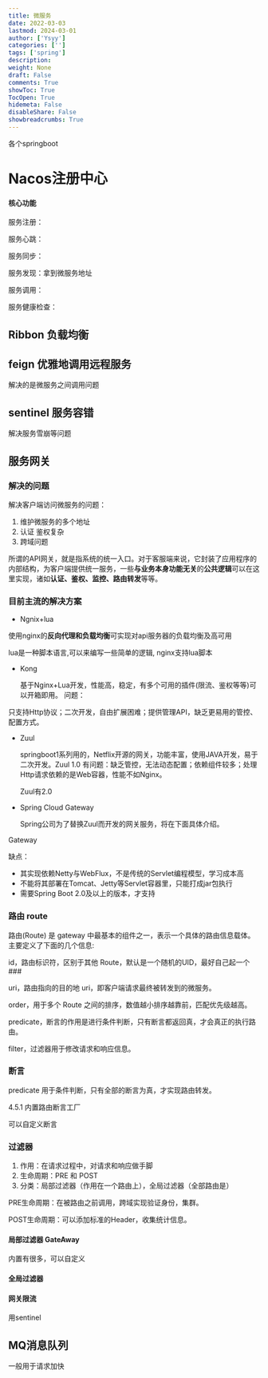 ```yaml
---
title: 微服务
date: 2022-03-03
lastmod: 2024-03-01
author: ['Ysyy']
categories: ['']
tags: ['spring']
description: 
weight: None
draft: False
comments: True
showToc: True
TocOpen: True
hidemeta: False
disableShare: False
showbreadcrumbs: True
---
```

各个springboot

# Nacos注册中心

#### 核心功能

服务注册：

服务心跳：

服务同步：

服务发现：拿到微服务地址

服务调用：

服务健康检查：

## Ribbon 负载均衡

## feign 优雅地调用远程服务

解决的是微服务之间调用问题

## sentinel 服务容错

解决服务雪崩等问题

## 服务网关

### 解决的问题

解决客户端访问微服务的问题：

1. 维护微服务的多个地址
2. 认证 鉴权复杂
3. 跨域问题

所谓的API网关，就是指系统的统一入口。对于客服端来说，它封装了应用程序的内部结构，为客户端提供统一服务，一些**与业务本身功能无关**的**公共逻辑**可以在这里实现，诸如**认证、鉴权、监控、路由转发**等等。

### 目前主流的解决方案

* Ngnix+lua

使用nginx的**反向代理和负载均衡**可实现对api服务器的负载均衡及高可用

lua是一种脚本语言,可以来编写一些简单的逻辑, nginx支持lua脚本

* Kong

  基于Nginx+Lua开发，性能高，稳定，有多个可用的插件(限流、鉴权等等)可以开箱即用。 问题：

只支持Http协议；二次开发，自由扩展困难；提供管理API，缺乏更易用的管控、配置方式。

* Zuul

  springboot1系列用的，Netflix开源的网关，功能丰富，使用JAVA开发，易于二次开发。Zuul 1.0 有问题：缺乏管控，无法动态配置；依赖组件较多；处理Http请求依赖的是Web容器，性能不如Nginx。

  Zuul有2.0
* Spring Cloud Gateway

  Spring公司为了替换Zuul而开发的网关服务，将在下面具体介绍。

Gateway

缺点：

* 其实现依赖Netty与WebFlux，不是传统的Servlet编程模型，学习成本高
* 不能将其部署在Tomcat、Jetty等Servlet容器里，只能打成jar包执行
* 需要Spring Boot 2.0及以上的版本，才支持

### 路由 route

路由(Route) 是 gateway 中最基本的组件之一，表示一个具体的路由信息载体。主要定义了下面的几个信息:

id，路由标识符，区别于其他 Route，默认是一个随机的UID，最好自己起一个###

uri，路由指向的目的地 uri，即客户端请求最终被转发到的微服务。

order，用于多个 Route 之间的排序，数值越小排序越靠前，匹配优先级越高。

predicate，断言的作用是进行条件判断，只有断言都返回真，才会真正的执行路由。

filter，过滤器用于修改请求和响应信息。

### 断言

predicate 用于条件判断，只有全部的断言为真，才实现路由转发。

4\.5.1 内置路由断言工厂

可以自定义断言

### 过滤器

1. 作用：在请求过程中，对请求和响应做手脚
2. 生命周期：PRE  和 POST
3. 分类：局部过滤器（作用在一个路由上），全局过滤器（全部路由是）

PRE生命周期：在被路由之前调用，跨域实现验证身份，集群。

POST生命周期：可以添加标准的Header，收集统计信息。

#### 局部过滤器 GateAway

内置有很多，可以自定义

#### 全局过滤器

#### 网关限流

用sentinel

## MQ消息队列

一般用于请求加快